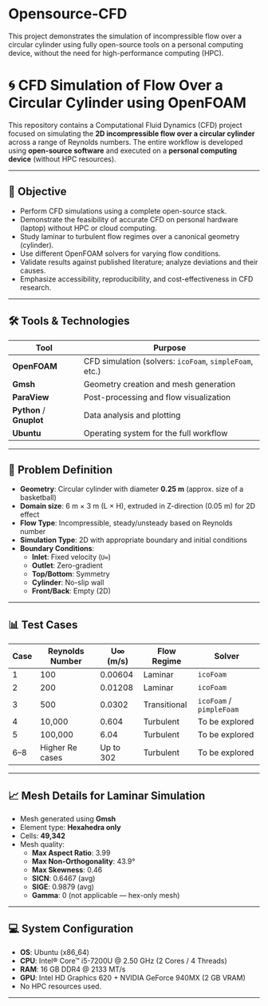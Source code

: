 # Opensource-CFD
This project demonstrates the simulation of incompressible flow over a circular cylinder using fully open-source tools on a personal computing device, without the need for high-performance computing (HPC).

# 🌀 CFD Simulation of Flow Over a Circular Cylinder using OpenFOAM

This repository contains a Computational Fluid Dynamics (CFD) project focused on simulating the **2D incompressible flow over a circular cylinder** across a range of Reynolds numbers. The entire workflow is developed using **open-source software** and executed on a **personal computing device** (without HPC resources).

---

## 📌 Objective

- Perform CFD simulations using a complete open-source stack.
- Demonstrate the feasibility of accurate CFD on personal hardware (laptop) without HPC or cloud computing.
- Study laminar to turbulent flow regimes over a canonical geometry (cylinder).
- Use different OpenFOAM solvers for varying flow conditions.
- Validate results against published literature; analyze deviations and their causes.
- Emphasize accessibility, reproducibility, and cost-effectiveness in CFD research.

---

## 🛠️ Tools & Technologies

| Tool         | Purpose                         |
|--------------|----------------------------------|
| **OpenFOAM** | CFD simulation (solvers: `icoFoam`, `simpleFoam`, etc.) |
| **Gmsh**     | Geometry creation and mesh generation |
| **ParaView** | Post-processing and flow visualization |
| **Python** / **Gnuplot** | Data analysis and plotting |
| **Ubuntu**   | Operating system for the full workflow |

---

## 🔬 Problem Definition

- **Geometry**: Circular cylinder with diameter **0.25 m** (approx. size of a basketball)
- **Domain size**: 6 m × 3 m (L × H), extruded in Z-direction (0.05 m) for 2D effect
- **Flow Type**: Incompressible, steady/unsteady based on Reynolds number
- **Simulation Type**: 2D with appropriate boundary and initial conditions
- **Boundary Conditions**:
  - **Inlet**: Fixed velocity (`U∞`)
  - **Outlet**: Zero-gradient
  - **Top/Bottom**: Symmetry
  - **Cylinder**: No-slip wall
  - **Front/Back**: Empty (2D)

---

## 📊 Test Cases

| Case | Reynolds Number | U∞ (m/s) | Flow Regime | Solver       |
|------|------------------|-----------|--------------|---------------|
| 1    | 100              | 0.00604   | Laminar      | `icoFoam`     |
| 2    | 200              | 0.01208   | Laminar      | `icoFoam`     |
| 3    | 500              | 0.0302    | Transitional | `icoFoam` / `pimpleFoam` |
| 4    | 10,000           | 0.604     | Turbulent    | To be explored |
| 5    | 100,000          | 6.04      | Turbulent    | To be explored|
| 6–8  | Higher Re cases  | Up to 302 | Turbulent    | To be explored |

---

## 📈 Mesh Details for Laminar Simulation

- Mesh generated using **Gmsh**
- Element type: **Hexahedra only**
- Cells: **49,342**
- Mesh quality:
  - **Max Aspect Ratio**: 3.99
  - **Max Non-Orthogonality**: 43.9°
  - **Max Skewness**: 0.46
  - **SICN**: 0.6467 (avg)
  - **SIGE**: 0.9879 (avg)
  - **Gamma**: 0 (not applicable — hex-only mesh)

---

## 💻 System Configuration

- **OS**: Ubuntu (x86_64)
- **CPU**: Intel® Core™ i5-7200U @ 2.50 GHz (2 Cores / 4 Threads)
- **RAM**: 16 GB DDR4 @ 2133 MT/s
- **GPU**: Intel HD Graphics 620 + NVIDIA GeForce 940MX (2 GB VRAM)
- No HPC resources used.

---


